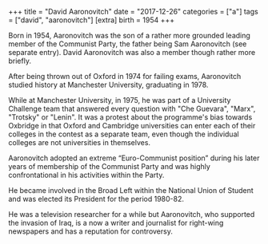 +++
title = "David Aaronovitch"
date = "2017-12-26"
categories = ["a"]
tags = ["david", "aaronovitch"]
[extra]
birth = 1954
+++

<!-- ![](https://grahamstevenson.me.uk/wp-content/uploads/2019/02/Aaronovitch-David.jpg) -->

Born in 1954, Aaronovitch was the son of a rather more grounded leading member of the Communist Party, the father being Sam Aaronovitch (see separate entry). David Aaronovitch was also a member though rather more briefly.

After being thrown out of Oxford in 1974 for failing exams, Aaronovitch studied history at Manchester University, graduating in 1978.

While at Manchester University, in 1975, he was part of a University Challenge team that answered every question with "Che Guevara", "Marx", "Trotsky" or "Lenin". It was a protest about the programme's bias towards Oxbridge in that Oxford and Cambridge universities can enter each of their colleges in the contest as a separate team, even though the individual colleges are not universities in themselves.

<!-- [](https://grahamstevenson.me.uk/wp-content/uploads/2017/12/aaronovitch-manchester-university-challenge.jpg) -->

Aaronovitch adopted an extreme “Euro-Communist position” during his later years of membership of the Communist Party and was highly confrontational in his activities within the Party.

He became involved in the Broad Left within the National Union of Student and was elected its President for the period 1980-82.

He was a television researcher for a while but Aaronovitch, who supported the invasion of Iraq, is a now a writer and journalist for right-wing newspapers and has a reputation for controversy.
